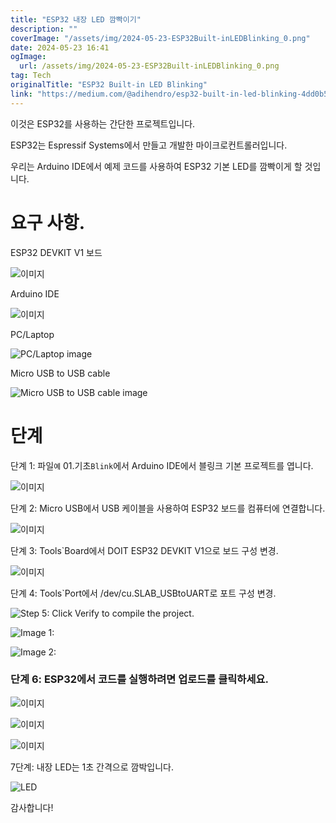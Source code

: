 ```yaml
---
title: "ESP32 내장 LED 깜빡이기"
description: ""
coverImage: "/assets/img/2024-05-23-ESP32Built-inLEDBlinking_0.png"
date: 2024-05-23 16:41
ogImage:
  url: /assets/img/2024-05-23-ESP32Built-inLEDBlinking_0.png
tag: Tech
originalTitle: "ESP32 Built-in LED Blinking"
link: "https://medium.com/@adihendro/esp32-built-in-led-blinking-4dd0b50264a"
---
```


이것은 ESP32를 사용하는 간단한 프로젝트입니다.

ESP32는 Espressif Systems에서 만들고 개발한 마이크로컨트롤러입니다.

우리는 Arduino IDE에서 예제 코드를 사용하여 ESP32 기본 LED를 깜빡이게 할 것입니다.

# 요구 사항.

<div class="content-ad"></div>

ESP32 DEVKIT V1 보드

![이미지](/assets/img/2024-05-23-ESP32Built-inLEDBlinking_0.png)

Arduino IDE

![이미지](/assets/img/2024-05-23-ESP32Built-inLEDBlinking_1.png)

<div class="content-ad"></div>

PC/Laptop

![PC/Laptop image](/assets/img/2024-05-23-ESP32Built-inLEDBlinking_2.png)

Micro USB to USB cable

![Micro USB to USB cable image](/assets/img/2024-05-23-ESP32Built-inLEDBlinking_3.png)

<div class="content-ad"></div>

# 단계

단계 1: 파일`예` 01.기초`Blink`에서 Arduino IDE에서 블링크 기본 프로젝트를 엽니다.

![이미지](/assets/img/2024-05-23-ESP32Built-inLEDBlinking_4.png)

단계 2: Micro USB에서 USB 케이블을 사용하여 ESP32 보드를 컴퓨터에 연결합니다.

<div class="content-ad"></div>

![이미지](/assets/img/2024-05-23-ESP32Built-inLEDBlinking_5.png)

단계 3: Tools`Board에서 DOIT ESP32 DEVKIT V1으로 보드 구성 변경.

![이미지](/assets/img/2024-05-23-ESP32Built-inLEDBlinking_6.png)

단계 4: Tools`Port에서 /dev/cu.SLAB_USBtoUART로 포트 구성 변경.

<div class="content-ad"></div>

![Step 5: Click Verify to compile the project.](/assets/img/2024-05-23-ESP32Built-inLEDBlinking_7.png)

![Image 1:](/assets/img/2024-05-23-ESP32Built-inLEDBlinking_8.png)

![Image 2:](/assets/img/2024-05-23-ESP32Built-inLEDBlinking_9.png)

<div class="content-ad"></div>

### 단계 6: ESP32에서 코드를 실행하려면 업로드를 클릭하세요.

![이미지](/assets/img/2024-05-23-ESP32Built-inLEDBlinking_10.png)

![이미지](/assets/img/2024-05-23-ESP32Built-inLEDBlinking_11.png)

![이미지](https://miro.medium.com/v2/resize:fit:736/1*vZwPRq3B-OKM5kZGDdDSXg.gif)

<div class="content-ad"></div>

7단계: 내장 LED는 1초 간격으로 깜박입니다.

![LED](https://miro.medium.com/v2/resize:fit:674/1*I-96rdV6d-PjL3PBMiFGlA.gif)

감사합니다!
